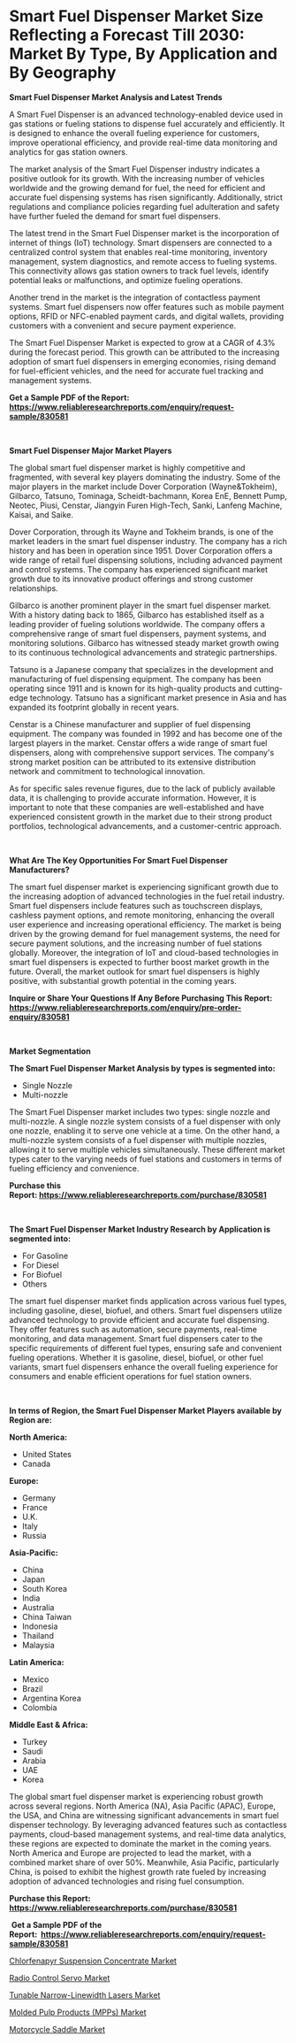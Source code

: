 <p><h1>Smart Fuel Dispenser Market Size Reflecting a Forecast Till 2030: Market By Type, By Application and By Geography</h1></p><p><strong>Smart Fuel Dispenser Market Analysis and Latest Trends</strong></p>
<p><p>A Smart Fuel Dispenser is an advanced technology-enabled device used in gas stations or fueling stations to dispense fuel accurately and efficiently. It is designed to enhance the overall fueling experience for customers, improve operational efficiency, and provide real-time data monitoring and analytics for gas station owners.</p><p>The market analysis of the Smart Fuel Dispenser industry indicates a positive outlook for its growth. With the increasing number of vehicles worldwide and the growing demand for fuel, the need for efficient and accurate fuel dispensing systems has risen significantly. Additionally, strict regulations and compliance policies regarding fuel adulteration and safety have further fueled the demand for smart fuel dispensers.</p><p>The latest trend in the Smart Fuel Dispenser market is the incorporation of internet of things (IoT) technology. Smart dispensers are connected to a centralized control system that enables real-time monitoring, inventory management, system diagnostics, and remote access to fueling systems. This connectivity allows gas station owners to track fuel levels, identify potential leaks or malfunctions, and optimize fueling operations.</p><p>Another trend in the market is the integration of contactless payment systems. Smart fuel dispensers now offer features such as mobile payment options, RFID or NFC-enabled payment cards, and digital wallets, providing customers with a convenient and secure payment experience.</p><p>The Smart Fuel Dispenser Market is expected to grow at a CAGR of 4.3% during the forecast period. This growth can be attributed to the increasing adoption of smart fuel dispensers in emerging economies, rising demand for fuel-efficient vehicles, and the need for accurate fuel tracking and management systems.</p></p>
<p><strong>Get a Sample PDF of the Report:&nbsp; <a href="https://www.reliableresearchreports.com/enquiry/request-sample/830581">https://www.reliableresearchreports.com/enquiry/request-sample/830581</a></strong></p>
<p>&nbsp;</p>
<p><strong>Smart Fuel Dispenser Major Market Players</strong></p>
<p><p>The global smart fuel dispenser market is highly competitive and fragmented, with several key players dominating the industry. Some of the major players in the market include Dover Corporation (Wayne&Tokheim), Gilbarco, Tatsuno, Tominaga, Scheidt-bachmann, Korea EnE, Bennett Pump, Neotec, Piusi, Censtar, Jiangyin Furen High-Tech, Sanki, Lanfeng Machine, Kaisai, and Saike. </p><p>Dover Corporation, through its Wayne and Tokheim brands, is one of the market leaders in the smart fuel dispenser industry. The company has a rich history and has been in operation since 1951. Dover Corporation offers a wide range of retail fuel dispensing solutions, including advanced payment and control systems. The company has experienced significant market growth due to its innovative product offerings and strong customer relationships.</p><p>Gilbarco is another prominent player in the smart fuel dispenser market. With a history dating back to 1865, Gilbarco has established itself as a leading provider of fueling solutions worldwide. The company offers a comprehensive range of smart fuel dispensers, payment systems, and monitoring solutions. Gilbarco has witnessed steady market growth owing to its continuous technological advancements and strategic partnerships.</p><p>Tatsuno is a Japanese company that specializes in the development and manufacturing of fuel dispensing equipment. The company has been operating since 1911 and is known for its high-quality products and cutting-edge technology. Tatsuno has a significant market presence in Asia and has expanded its footprint globally in recent years.</p><p>Censtar is a Chinese manufacturer and supplier of fuel dispensing equipment. The company was founded in 1992 and has become one of the largest players in the market. Censtar offers a wide range of smart fuel dispensers, along with comprehensive support services. The company's strong market position can be attributed to its extensive distribution network and commitment to technological innovation.</p><p>As for specific sales revenue figures, due to the lack of publicly available data, it is challenging to provide accurate information. However, it is important to note that these companies are well-established and have experienced consistent growth in the market due to their strong product portfolios, technological advancements, and a customer-centric approach.</p></p>
<p>&nbsp;</p>
<p><strong>What Are The Key Opportunities For Smart Fuel Dispenser Manufacturers?</strong></p>
<p><p>The smart fuel dispenser market is experiencing significant growth due to the increasing adoption of advanced technologies in the fuel retail industry. Smart fuel dispensers include features such as touchscreen displays, cashless payment options, and remote monitoring, enhancing the overall user experience and increasing operational efficiency. The market is being driven by the growing demand for fuel management systems, the need for secure payment solutions, and the increasing number of fuel stations globally. Moreover, the integration of IoT and cloud-based technologies in smart fuel dispensers is expected to further boost market growth in the future. Overall, the market outlook for smart fuel dispensers is highly positive, with substantial growth potential in the coming years.</p></p>
<p><strong>Inquire or Share Your Questions If Any Before Purchasing This Report: <a href="https://www.reliableresearchreports.com/enquiry/pre-order-enquiry/830581">https://www.reliableresearchreports.com/enquiry/pre-order-enquiry/830581</a></strong></p>
<p>&nbsp;</p>
<p><strong>Market Segmentation</strong></p>
<p><strong>The Smart Fuel Dispenser Market Analysis by types is segmented into:</strong></p>
<p><ul><li>Single Nozzle</li><li>Multi-nozzle</li></ul></p>
<p><p>The Smart Fuel Dispenser market includes two types: single nozzle and multi-nozzle. A single nozzle system consists of a fuel dispenser with only one nozzle, enabling it to serve one vehicle at a time. On the other hand, a multi-nozzle system consists of a fuel dispenser with multiple nozzles, allowing it to serve multiple vehicles simultaneously. These different market types cater to the varying needs of fuel stations and customers in terms of fueling efficiency and convenience.</p></p>
<p><strong>Purchase this Report:&nbsp;<a href="https://www.reliableresearchreports.com/purchase/830581">https://www.reliableresearchreports.com/purchase/830581</a></strong></p>
<p>&nbsp;</p>
<p><strong>The Smart Fuel Dispenser Market Industry Research by Application is segmented into:</strong></p>
<p><ul><li>For Gasoline</li><li>For Diesel</li><li>For Biofuel</li><li>Others</li></ul></p>
<p><p>The smart fuel dispenser market finds application across various fuel types, including gasoline, diesel, biofuel, and others. Smart fuel dispensers utilize advanced technology to provide efficient and accurate fuel dispensing. They offer features such as automation, secure payments, real-time monitoring, and data management. Smart fuel dispensers cater to the specific requirements of different fuel types, ensuring safe and convenient fueling operations. Whether it is gasoline, diesel, biofuel, or other fuel variants, smart fuel dispensers enhance the overall fueling experience for consumers and enable efficient operations for fuel station owners.</p></p>
<p>&nbsp;</p>
<p><strong>In terms of Region, the Smart Fuel Dispenser Market Players available by Region are:</strong></p>
<p>
    <p> <strong> North America: </strong>
        <ul>
            <li>United States</li>
            <li>Canada</li>
        </ul>
        </p> 
    <p> <strong> Europe: </strong>
        <ul>
            <li>Germany</li>
            <li>France</li>
            <li>U.K.</li>
            <li>Italy</li>
            <li>Russia</li>
        </ul>
        </p> 
    <p> <strong> Asia-Pacific: </strong>
        <ul>
            <li>China</li>
            <li>Japan</li>
            <li>South Korea</li>
            <li>India</li>
            <li>Australia</li>
            <li>China Taiwan</li>
            <li>Indonesia</li>
            <li>Thailand</li>
            <li>Malaysia</li>
        </ul>
        </p> 
    <p> <strong> Latin America: </strong>
        <ul>
            <li>Mexico</li>
            <li>Brazil</li>
            <li>Argentina Korea</li>
            <li>Colombia</li>
        </ul>
        </p> 
    <p> <strong> Middle East & Africa: </strong>
        <ul>
            <li>Turkey</li>
            <li>Saudi</li>
            <li>Arabia</li>
            <li>UAE</li>
            <li>Korea</li>
        </ul>
    </p>
    </p>
<p><p>The global smart fuel dispenser market is experiencing robust growth across several regions. North America (NA), Asia Pacific (APAC), Europe, the USA, and China are witnessing significant advancements in smart fuel dispenser technology. By leveraging advanced features such as contactless payments, cloud-based management systems, and real-time data analytics, these regions are expected to dominate the market in the coming years. North America and Europe are projected to lead the market, with a combined market share of over 50%. Meanwhile, Asia Pacific, particularly China, is poised to exhibit the highest growth rate fueled by increasing adoption of advanced technologies and rising fuel consumption.</p></p>
<p><strong>Purchase this Report: <a href="https://www.reliableresearchreports.com/purchase/830581">https://www.reliableresearchreports.com/purchase/830581</a></strong></p>
<p>&nbsp;<strong>Get a Sample PDF of the Report:&nbsp;&nbsp;<a href="https://www.reliableresearchreports.com/enquiry/request-sample/830581">https://www.reliableresearchreports.com/enquiry/request-sample/830581</a></strong></p>
<p><strong></strong></p>
<p><p><a href="https://www.linkedin.com/pulse/chlorfenapyr-suspension-concentrate-market-insights-players-forecast/">Chlorfenapyr Suspension Concentrate Market</a></p><p><a href="https://www.linkedin.com/pulse/radio-control-servo-market-challenges-opportunities-growth/">Radio Control Servo Market</a></p><p><a href="https://www.linkedin.com/pulse/tunable-narrow-linewidth-lasers-market-share-amp-new-trends/">Tunable Narrow-Linewidth Lasers Market</a></p><p><a href="https://medium.com/@santosh99915121/molded-pulp-products-mpps-market-trends-forecast-and-competitive-analysis-to-2030-58457ab0df5e">Molded Pulp Products (MPPs) Market</a></p><p><a href="https://medium.com/@shubham99912151/motorcycle-saddle-market-the-key-to-successful-business-strategy-forecast-till-2030-fe7440821b52">Motorcycle Saddle Market</a></p></p>